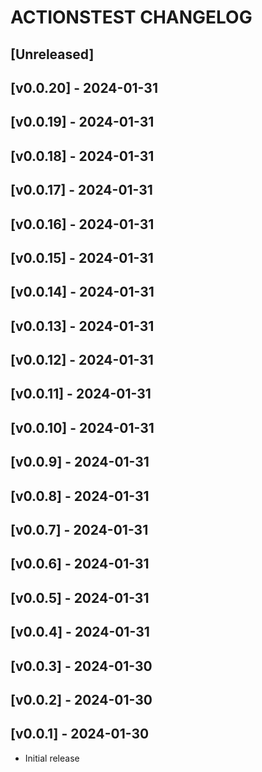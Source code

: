# ACTIONSTEST CHANGELOG

## [Unreleased]
<!-- Add your unreleased changelog entries below this line -->

## [v0.0.20] - 2024-01-31


## [v0.0.19] - 2024-01-31


## [v0.0.18] - 2024-01-31


## [v0.0.17] - 2024-01-31


## [v0.0.16] - 2024-01-31


## [v0.0.15] - 2024-01-31


## [v0.0.14] - 2024-01-31


## [v0.0.13] - 2024-01-31


## [v0.0.12] - 2024-01-31


## [v0.0.11] - 2024-01-31


## [v0.0.10] - 2024-01-31


## [v0.0.9] - 2024-01-31


## [v0.0.8] - 2024-01-31


## [v0.0.7] - 2024-01-31


## [v0.0.6] - 2024-01-31


## [v0.0.5] - 2024-01-31


## [v0.0.4] - 2024-01-31


## [v0.0.3] - 2024-01-30


## [v0.0.2] - 2024-01-30


## [v0.0.1] - 2024-01-30
- Initial release
